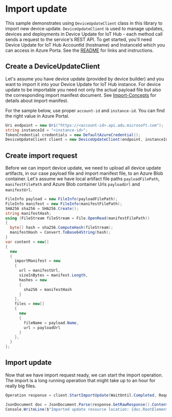 # Import update

This sample demonstrates using `DeviceUpdateClient` class in this library to import new device update. `DeviceUpdateClient` is used to manage updates, devices and deployments in Device Update for IoT Hub - each method call sends a request to the service's REST API.  To get started, you'll need Device Update for IoT Hub AccountId (hostname) and InstanceId which you can access in Azure Porta. See the [README](https://github.com/Azure/azure-sdk-for-net/tree/main/sdk/deviceupdate/Azure.IoT.DeviceUpdate/README.md) for links and instructions.

 ## Create a DeviceUpdateClient
 
Let's assume you have device update (provided by device builder) and you want to import it into your Device Update for IoT Hub instance. 
For device update to be importable you need not only the actual payload file but also the corresponding import manifest document. 
See [Import-Concepts](https://learn.microsoft.com/azure/iot-hub-device-update/import-concepts) for details about import manifest.
 
For the sample below, use proper `account-id` and `instance-id`. You can find the right value in Azure Portal.

```C# Snippet:AzDeviceUpdateSample2_CreateDeviceUpdateClient
Uri endpoint = new Uri("https://<account-id>.api.adu.microsoft.com");
string instanceId = "<instance-id>";
TokenCredential credentials = new DefaultAzureCredential();
DeviceUpdateClient client = new DeviceUpdateClient(endpoint, instanceId, credentials);
```

## Create import request

Before we can import device update, we need to upload all device update artifacts, in our case payload file and import manifest file, to an Azure Blob container. Let's assume we have local artifact file paths `payloadFilePath`, `manifestFilePath` and Azure Blob container Urls `payloadUrl` and `manifestUrl`.

```C#
FileInfo payload = new FileInfo(payloadFilePath);
FileInfo manifest = new FileInfo(manifestFilePath);
SHA256 sha256 = SHA256.Create();
string manifestHash;
using (FileStream fileStream = File.OpenRead(manifestFilePath))
{
  byte[] hash = sha256.ComputeHash(fileStream);
  manifestHash = Convert.ToBase64String(hash);
}
var content = new[]
{
  new
  {
    importManifest = new
    {
      url = manifestUrl,
      sizeInBytes = manifest.Length,
      hashes = new
      {
        sha256 = manifestHash
      }
    },
    files = new[]
    {
      new
      {
        fileName = payload.Name,
        url = payloadUrl
      }
    },
  }
};
```

## Import update

Now that we have import request ready, we can start the import operation. The import is a long running operation that might take up to an hour for really big files.

```C#
Operation response = client.StartImportUpdate(WaitUntil.Completed, RequestContent.Create(content));

JsonDocument doc = JsonDocument.Parse(response.GetRawResponse().Content.ToMemory());
Console.WriteLine($"Imported update resource location: {doc.RootElement.GetProperty("resourceLocation").GetString()}");
```
